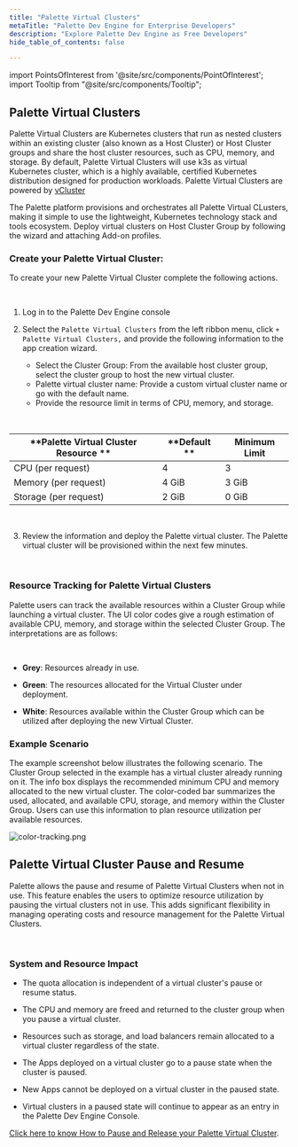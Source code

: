 ```yaml
---
title: "Palette Virtual Clusters"
metaTitle: "Palette Dev Engine for Enterprise Developers"
description: "Explore Palette Dev Engine as Free Developers"
hide_table_of_contents: false

---
```





import PointsOfInterest from '@site/src/components/PointOfInterest';
import Tooltip from "@site/src/components/Tooltip";




## Palette Virtual Clusters

Palette Virtual Clusters are Kubernetes clusters that run as nested clusters within an existing cluster (also known as a Host Cluster) or Host Cluster groups and share the host cluster resources, such as CPU, memory, and storage. By default, Palette Virtual Clusters will use k3s as virtual Kubernetes cluster, which is a highly available, certified Kubernetes distribution designed for production workloads. Palette Virtual Clusters are powered by [vCluster](https://www.vcluster.com/)

The Palette platform provisions and orchestrates all Palette Virtual CLusters, making it simple to use the lightweight, Kubernetes technology stack and tools ecosystem. Deploy virtual clusters on Host Cluster Group by following the wizard and attaching Add-on profiles.

### Create your Palette Virtual Cluster:

To create your new Palette Virtual Cluster complete the following actions.


<br />

1. Log in to the Palette Dev Engine console

2. Select the `Palette Virtual Clusters` from the left ribbon menu, click `+ Palette Virtual Clusters,` and provide the following information to the app creation wizard.
   * Select the Cluster Group: From the available host cluster group, select the cluster group to host the new virtual cluster.
   * Palette virtual cluster name: Provide a custom virtual cluster name or go with the default name.
   * Provide the resource limit in terms of CPU, memory, and storage.

 <br />

 |**Palette Virtual Cluster Resource ** | **Default    **   |**Minimum Limit**|
 |------------------------------|-------------------|-----------------|
 | CPU (per request)            | 4                 | 3               |
 | Memory (per request)         | 4 GiB             | 3 GiB           |
 | Storage (per request)        | 2 GiB            | 0 GiB           |

<br />


3. Review the information and deploy the Palette virtual cluster. The Palette virtual cluster will be provisioned within the next few minutes.

<br />

### Resource Tracking for Palette Virtual Clusters

Palette users can track the available resources within a Cluster Group while launching a virtual cluster. The UI color codes give a rough estimation of available CPU, memory, and storage within the selected Cluster Group. The interpretations are as follows:

<br />

* **Grey**: Resources already in use.


* **Green**: The resources allocated for the Virtual Cluster under deployment.


* **White**: Resources available within the Cluster Group which can be utilized after deploying the new Virtual Cluster.


### Example Scenario

The example screenshot below illustrates the following scenario. The Cluster Group selected in the example has a virtual cluster already running on it. The info box displays the recommended minimum CPU and memory allocated to the new virtual cluster. The color-coded bar summarizes the used, allocated, and available CPU, storage, and memory within the Cluster Group. Users can use this information to plan resource utilization per available resources.

![color-tracking.png](/assets/docs/images/color-tracking.png)


## Palette Virtual Cluster Pause and Resume

Palette allows the pause and resume of Palette Virtual Clusters when not in use. This feature enables the users to optimize resource utilization by pausing the virtual clusters not in use. This adds significant flexibility in managing operating costs and resource management for the Palette Virtual Clusters.

<br />

### System and Resource Impact

* The quota allocation is independent of a virtual cluster's pause or resume status.


* The CPU and memory are freed and returned to the cluster group when you pause a virtual cluster.


* Resources such as storage, and load balancers remain allocated to a virtual cluster regardless of the state.


* The Apps deployed on a virtual cluster go to a pause state when the cluster is paused.


* New Apps cannot be deployed on a virtual cluster in the paused state.


* Virtual clusters in a paused state will continue to appear as an entry in the Palette Dev Engine Console.


[Click here to know How to Pause and Release your Palette Virtual Cluster](/devx/palette-virtual-clusters/pause-restore-virtual-clusters).

<br />
<br />

